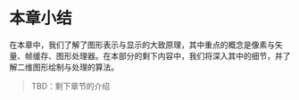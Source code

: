 # 本章小结

在本章中，我们了解了图形表示与显示的大致原理，其中重点的概念是像素与矢量、帧缓存、图形处理器。在本部分的剩下内容中，我们将深入其中的细节，并了解二维图形绘制与处理的算法。

> TBD：剩下章节的介绍

<!-- ## 习题

## 参考文献 -->
